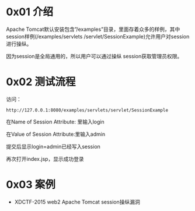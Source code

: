 # 0x01 介绍
Apache Tomcat默认安装包含”/examples”目录，里面存着众多的样例，其中session样例(/examples/servlets /servlet/SessionExample)允许用户对session进行操纵。

因为session是全局通用的，所以用户可以通过操纵 session获取管理员权限。 

# 0x02 测试流程
访问：
```
http://127.0.0.1:8080/examples/servlets/servlet/SessionExample
```

在Name of Session Attribute: 里输入login

在Value of Session Attribute:里输入admin

提交后显示login=admin已经写入session

再次打开index.jsp，显示成功登录

# 0x03 案例
+ XDCTF-2015 web2 Apache Tomcat session操纵漏洞